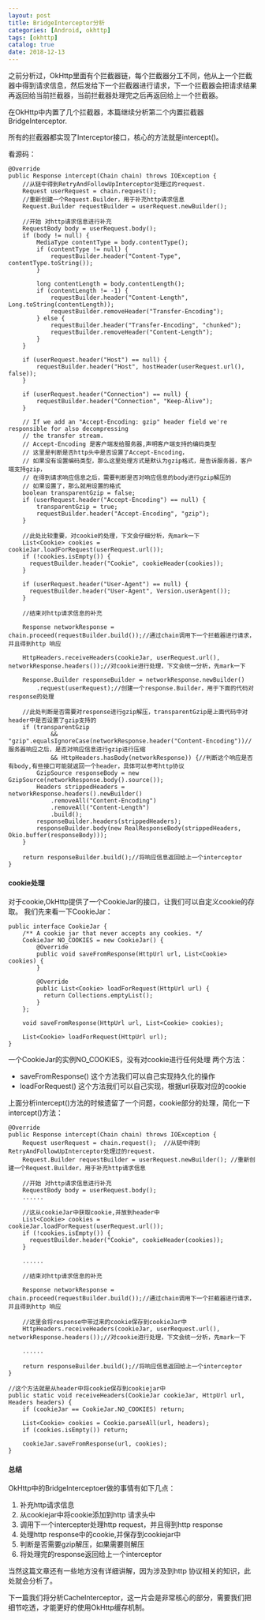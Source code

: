 ```yaml
---
layout: post
title: BridgeInterceptor分析
categories: [Android, okhttp]
tags: [okhttp]
catalog: true
date: 2018-12-13
---
```


之前分析过，OkHttp里面有个拦截器链，每个拦截器分工不同，他从上一个拦截器中得到请求信息，然后发给下一个拦截器进行请求，下一个拦截器会把请求结果再返回给当前拦截器，当前拦截器处理完之后再返回给上一个拦截器。

在OkHttp中内置了几个拦截器，本篇继续分析第二个内置拦截器BridgeInterceptor.

所有的拦截器都实现了Interceptor接口，核心的方法就是intercept()。

看源码：

    @Override 
    public Response intercept(Chain chain) throws IOException {
        //从链中得到RetryAndFollowUpInterceptor处理过的request.
        Request userRequest = chain.request();  
        //重新创建一个Request.Builder，用于补充http请求信息
        Request.Builder requestBuilder = userRequest.newBuilder(); 
        
        //开始 对http请求信息进行补充
        RequestBody body = userRequest.body();
        if (body != null) {
            MediaType contentType = body.contentType();
            if (contentType != null) {
                requestBuilder.header("Content-Type", contentType.toString());
            }
            
            long contentLength = body.contentLength();
            if (contentLength != -1) {
                requestBuilder.header("Content-Length", Long.toString(contentLength));
                requestBuilder.removeHeader("Transfer-Encoding");
            } else {
                requestBuilder.header("Transfer-Encoding", "chunked");
                requestBuilder.removeHeader("Content-Length");
            }
        }
        
        if (userRequest.header("Host") == null) {
            requestBuilder.header("Host", hostHeader(userRequest.url(), false));
        }
        
        if (userRequest.header("Connection") == null) {
            requestBuilder.header("Connection", "Keep-Alive");
        }
        
        // If we add an "Accept-Encoding: gzip" header field we're responsible for also decompressing
        // the transfer stream. 
        // Accept-Encoding 是客户端发给服务器,声明客户端支持的编码类型
        // 这里是判断是否http头中是否设置了Accept-Encoding，
        // 如果没有设置编码类型，那么这里处理方式是默认为gzip格式，是告诉服务器，客户端支持gzip，
        // 在得到请求响应信息之后，需要判断是否对响应信息的body进行gzip解压的
        // 如果设置了，那么就用设置的格式
        boolean transparentGzip = false;
        if (userRequest.header("Accept-Encoding") == null) {
            transparentGzip = true;
            requestBuilder.header("Accept-Encoding", "gzip");
        }
        
        //此处比较重要，对cookie的处理，下文会仔细分析，先mark一下
        List<Cookie> cookies = cookieJar.loadForRequest(userRequest.url());
        if (!cookies.isEmpty()) {
          requestBuilder.header("Cookie", cookieHeader(cookies));
        }
        
        if (userRequest.header("User-Agent") == null) {
          requestBuilder.header("User-Agent", Version.userAgent());
        }
            
        //结束对http请求信息的补充
        
        Response networkResponse = chain.proceed(requestBuilder.build());//通过chain调用下一个拦截器进行请求，并且得到http 响应
        
        HttpHeaders.receiveHeaders(cookieJar, userRequest.url(), networkResponse.headers());//对cookie进行处理，下文会统一分析，先mark一下
        
        Response.Builder responseBuilder = networkResponse.newBuilder()
            .request(userRequest);//创建一个response.Builder，用于下面的代码对response的处理
        
        //此处判断是否需要对response进行gzip解压，transparentGzip是上面代码中对header中是否设置了gzip支持的
        if (transparentGzip
                && "gzip".equalsIgnoreCase(networkResponse.header("Content-Encoding"))//服务器响应之后，是否对响应信息进行gzip进行压缩
                && HttpHeaders.hasBody(networkResponse)) {//判断这个响应是否有body,有些接口可能就返回一个header，具体可以参考http协议
            GzipSource responseBody = new GzipSource(networkResponse.body().source());
            Headers strippedHeaders = networkResponse.headers().newBuilder()
                .removeAll("Content-Encoding")
                .removeAll("Content-Length")
                .build();
            responseBuilder.headers(strippedHeaders);
            responseBuilder.body(new RealResponseBody(strippedHeaders, Okio.buffer(responseBody)));
        }
        
        return responseBuilder.build();//将响应信息返回给上一个interceptor
    }
      

#### cookie处理
对于cookie,OkHttp提供了一个CookieJar的接口，让我们可以自定义cookie的存取。
我们先来看一下CookieJar：

    public interface CookieJar {
        /** A cookie jar that never accepts any cookies. */
        CookieJar NO_COOKIES = new CookieJar() {
            @Override 
            public void saveFromResponse(HttpUrl url, List<Cookie> cookies) {
            }
            
            @Override 
            public List<Cookie> loadForRequest(HttpUrl url) {
              return Collections.emptyList();
            }
        };
        
        void saveFromResponse(HttpUrl url, List<Cookie> cookies);
        
        List<Cookie> loadForRequest(HttpUrl url);
    }

一个CookieJar的实例NO_COOKIES，没有对cookie进行任何处理
两个方法：
- saveFromResponse() 这个方法我们可以自己实现持久化的操作
- loadForRequest()   这个方法我们可以自己实现，根据url获取对应的cookie

上面分析intercept()方法的时候遗留了一个问题，cookie部分的处理，简化一下intercept()方法：

    @Override 
    public Response intercept(Chain chain) throws IOException {
        Request userRequest = chain.request();  //从链中得到RetryAndFollowUpInterceptor处理过的request.
        Request.Builder requestBuilder = userRequest.newBuilder(); //重新创建一个Request.Builder，用于补充http请求信息
        
        //开始 对http请求信息进行补充
        RequestBody body = userRequest.body();
        ......
        
        //这从cookieJar中获取cookie,并放到header中
        List<Cookie> cookies = cookieJar.loadForRequest(userRequest.url());
        if (!cookies.isEmpty()) {
          requestBuilder.header("Cookie", cookieHeader(cookies));
        }
        
        ......
            
        //结束对http请求信息的补充
        
        Response networkResponse = chain.proceed(requestBuilder.build());//通过chain调用下一个拦截器进行请求，并且得到http 响应
        
        //这里会将response中带过来的cookie保存到cookieJar中
        HttpHeaders.receiveHeaders(cookieJar, userRequest.url(), networkResponse.headers());//对cookie进行处理，下文会统一分析，先mark一下
        
        ......
        
        return responseBuilder.build();//将响应信息返回给上一个interceptor
    }
    
    //这个方法就是从header中将cookie保存到cookiejar中
    public static void receiveHeaders(CookieJar cookieJar, HttpUrl url, Headers headers) {
        if (cookieJar == CookieJar.NO_COOKIES) return;
        
        List<Cookie> cookies = Cookie.parseAll(url, headers);
        if (cookies.isEmpty()) return;
        
        cookieJar.saveFromResponse(url, cookies);
    }
    
#### 总结
OkHttp中的BridgeInterceptoer做的事情有如下几点：
1. 补充http请求信息
2. 从cookiejar中将cookie添加到http 请求头中
3. 调用下一个intercepter处理http request，并且得到http response
4. 处理http response中的cookie,并保存到cookiejar中
5. 判断是否需要gzip解压，如果需要则解压
6. 将处理完的response返回给上一个interceptor

当然这篇文章还有一些地方没有详细讲解，因为涉及到http 协议相关的知识，此处就会分析了。


下一篇我们将分析CacheInterceptor，这一片会是非常核心的部分，需要我们把细节吃透，才能更好的使用OkHttp缓存机制。